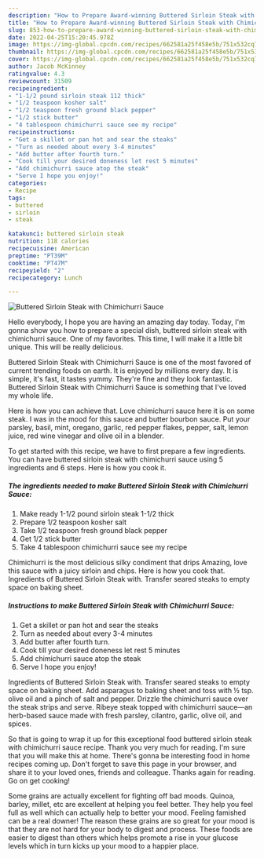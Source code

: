 ```yaml
---
description: "How to Prepare Award-winning Buttered Sirloin Steak with Chimichurri Sauce"
title: "How to Prepare Award-winning Buttered Sirloin Steak with Chimichurri Sauce"
slug: 853-how-to-prepare-award-winning-buttered-sirloin-steak-with-chimichurri-sauce
date: 2022-04-25T15:20:45.978Z
image: https://img-global.cpcdn.com/recipes/662581a25f458e5b/751x532cq70/buttered-sirloin-steak-with-chimichurri-sauce-recipe-main-photo.jpg
thumbnail: https://img-global.cpcdn.com/recipes/662581a25f458e5b/751x532cq70/buttered-sirloin-steak-with-chimichurri-sauce-recipe-main-photo.jpg
cover: https://img-global.cpcdn.com/recipes/662581a25f458e5b/751x532cq70/buttered-sirloin-steak-with-chimichurri-sauce-recipe-main-photo.jpg
author: Jacob McKinney
ratingvalue: 4.3
reviewcount: 31509
recipeingredient:
- "1-1/2 pound sirloin steak 112 thick"
- "1/2 teaspoon kosher salt"
- "1/2 teaspoon fresh ground black pepper"
- "1/2 stick butter"
- "4 tablespoon chimichurri sauce see my recipe"
recipeinstructions:
- "Get a skillet or pan hot and sear the steaks"
- "Turn as needed about every 3-4 minutes"
- "Add butter after fourth turn."
- "Cook till your desired doneness let rest 5 minutes"
- "Add chimichurri sauce atop the steak"
- "Serve I hope you enjoy!"
categories:
- Recipe
tags:
- buttered
- sirloin
- steak

katakunci: buttered sirloin steak 
nutrition: 118 calories
recipecuisine: American
preptime: "PT39M"
cooktime: "PT47M"
recipeyield: "2"
recipecategory: Lunch

---
```



![Buttered Sirloin Steak with Chimichurri Sauce](https://img-global.cpcdn.com/recipes/662581a25f458e5b/751x532cq70/buttered-sirloin-steak-with-chimichurri-sauce-recipe-main-photo.jpg)

Hello everybody, I hope you are having an amazing day today. Today, I'm gonna show you how to prepare a special dish, buttered sirloin steak with chimichurri sauce. One of my favorites. This time, I will make it a little bit unique. This will be really delicious.

Buttered Sirloin Steak with Chimichurri Sauce is one of the most favored of current trending foods on earth. It is enjoyed by millions every day. It is simple, it's fast, it tastes yummy. They're fine and they look fantastic. Buttered Sirloin Steak with Chimichurri Sauce is something that I've loved my whole life.

Here is how you can achieve that. Love chimichurri sauce here it is on some steak. I was in the mood for this sauce and butter bourbon sauce. Put your parsley, basil, mint, oregano, garlic, red pepper flakes, pepper, salt, lemon juice, red wine vinegar and olive oil in a blender.


To get started with this recipe, we have to first prepare a few ingredients. You can have buttered sirloin steak with chimichurri sauce using 5 ingredients and 6 steps. Here is how you cook it.

<!--inarticleads1-->

##### The ingredients needed to make Buttered Sirloin Steak with Chimichurri Sauce:

1. Make ready 1-1/2 pound sirloin steak 1-1/2 thick
1. Prepare 1/2 teaspoon kosher salt
1. Take 1/2 teaspoon fresh ground black pepper
1. Get 1/2 stick butter
1. Take 4 tablespoon chimichurri sauce see my recipe


Chimichurri is the most delicious silky condiment that drips Amazing, love this sauce with a juicy sirloin and chips. Here is how you cook that. Ingredients of Buttered Sirloin Steak with. Transfer seared steaks to empty space on baking sheet. 

<!--inarticleads2-->

##### Instructions to make Buttered Sirloin Steak with Chimichurri Sauce:

1. Get a skillet or pan hot and sear the steaks
1. Turn as needed about every 3-4 minutes
1. Add butter after fourth turn.
1. Cook till your desired doneness let rest 5 minutes
1. Add chimichurri sauce atop the steak
1. Serve I hope you enjoy!


Ingredients of Buttered Sirloin Steak with. Transfer seared steaks to empty space on baking sheet. Add asparagus to baking sheet and toss with ½ tsp. olive oil and a pinch of salt and pepper. Drizzle the chimichurri sauce over the steak strips and serve. Ribeye steak topped with chimichurri sauce—an herb-based sauce made with fresh parsley, cilantro, garlic, olive oil, and spices. 

So that is going to wrap it up for this exceptional food buttered sirloin steak with chimichurri sauce recipe. Thank you very much for reading. I'm sure that you will make this at home. There's gonna be interesting food in home recipes coming up. Don't forget to save this page in your browser, and share it to your loved ones, friends and colleague. Thanks again for reading. Go on get cooking!

Some grains are actually excellent for fighting off bad moods. Quinoa, barley, millet, etc are excellent at helping you feel better. They help you feel full as well which can actually help to better your mood. Feeling famished can be a real downer! The reason these grains are so great for your mood is that they are not hard for your body to digest and process. These foods are easier to digest than others which helps promote a rise in your glucose levels which in turn kicks up your mood to a happier place.
